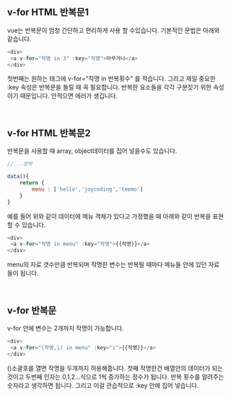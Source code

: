 ## v-for HTML 반복문1

vue는 반복문이 엄청 간단하고 편리하게 사용 할 수있습니다. 기본적인 문법은 아래와 같습니다.

```js
<div>
 <a v-for="작명 in 3" :key="작명">아무거나</a>
</div>
```

첫번째는 원하는 태그에 v-for="작명 in 반복횟수" 를 적습니다. 그리고 제일 중요한 :key 속성은 반복문을 돌릴 때 꼭 필요합니다. 반복한 요소들을 각각 구분짓기 위한 속성이기 때문입니다. 안적으면 에러가 생깁니다.

<br />

## v-for HTML 반복문2

반복문을 사용할 때 array, object데이터를 집어 넣을수도 있습니다.

```js
//...생략

data(){
    return {
        menu : ['hello','joycoding','teemo']
    }
}
```

예를 들어 위와 같이 데이터에 메뉴 객체가 있다고 가정했을 때 아래와 같이 반복을 표현 할 수 있습니다.

```js
<div>
 <a v-for="작명 in menu" :key="작명">{{작명}}</a>
</div>
```

menu의 자료 갯수만큼 반복되며 작명한 변수는 반복될 때마다 메뉴들 안에 있던 자료들이 됩니다.

<br />

## v-for 반복문

v-for 안에 변수는 2개까지 작명이 가능합니다. 

```js
<div>
 <a v-for="(작명,i) in menu" :key="i">{{작명}}</a>
</div>
```

()소괄호를 열면 작명을 두개까지 허용해줍니다. 첫째 작명한건 배열안의 데이터가 되는 것이고 두번째 인자는 0,1,2...식으로 1씩 증가하는 정수가 됩니다. 반복 횟수를 알려주는 숫자라고 생각하면 됩니다. 그리고 이걸 관습적으로 :key 안에 집어 넣습니다.
